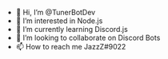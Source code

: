 - 👋 Hi, I’m @TunerBotDev
- 👀 I’m interested in Node.js
- 🌱 I’m currently learning Discord.js
- 💞️ I’m looking to collaborate on Discord Bots
- 📫 How to reach me JazzZ#9022

<!---
TunerBotDev/TunerBotDev is a ✨ special ✨ repository because its `README.md` (this file) appears on your GitHub profile.
You can click the Preview link to take a look at your changes.
--->
